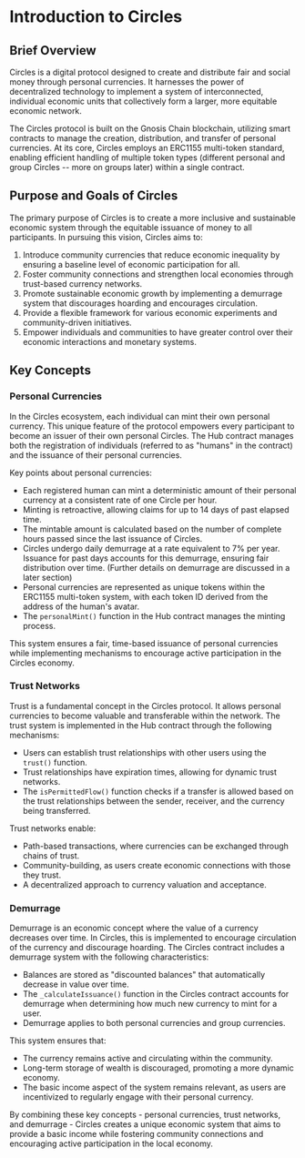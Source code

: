 # Introduction to Circles

## Brief Overview

Circles is a digital protocol designed to create and distribute fair and social money through personal currencies. It harnesses the power of decentralized technology to implement a system of interconnected, individual economic units that collectively form a larger, more equitable economic network.

The Circles protocol is built on the Gnosis Chain blockchain, utilizing smart contracts to manage the creation, distribution, and transfer of personal currencies. At its core, Circles employs an ERC1155 multi-token standard, enabling efficient handling of multiple token types (different personal and group Circles -- more on groups later) within a single contract.

## Purpose and Goals of Circles

The primary purpose of Circles is to create a more inclusive and sustainable economic system through the equitable issuance of money to all participants. In pursuing this vision, Circles aims to:

1. Introduce community currencies that reduce economic inequality by ensuring a baseline level of economic participation for all.
2. Foster community connections and strengthen local economies through trust-based currency networks.
3. Promote sustainable economic growth by implementing a demurrage system that discourages hoarding and encourages circulation.
4. Provide a flexible framework for various economic experiments and community-driven initiatives.
5. Empower individuals and communities to have greater control over their economic interactions and monetary systems.

## Key Concepts

### Personal Currencies

In the Circles ecosystem, each individual can mint their own personal currency. This unique feature of the protocol empowers every participant to become an issuer of their own personal Circles. The Hub contract manages both the registration of individuals (referred to as "humans" in the contract) and the issuance of their personal currencies.

Key points about personal currencies:

- Each registered human can mint a deterministic amount of their personal currency at a consistent rate of one Circle per hour.
- Minting is retroactive, allowing claims for up to 14 days of past elapsed time.
- The mintable amount is calculated based on the number of complete hours passed since the last issuance of Circles.
- Circles undergo daily demurrage at a rate equivalent to 7% per year. Issuance for past days accounts for this demurrage, ensuring fair distribution over time. (Further details on demurrage are discussed in a later section)
- Personal currencies are represented as unique tokens within the ERC1155 multi-token system, with each token ID derived from the address of the human's avatar.
- The `personalMint()` function in the Hub contract manages the minting process.

This system ensures a fair, time-based issuance of personal currencies while implementing mechanisms to encourage active participation in the Circles economy.

### Trust Networks

Trust is a fundamental concept in the Circles protocol. It allows personal currencies to become valuable and transferable within the network. The trust system is implemented in the Hub contract through the following mechanisms:

- Users can establish trust relationships with other users using the `trust()` function.
- Trust relationships have expiration times, allowing for dynamic trust networks.
- The `isPermittedFlow()` function checks if a transfer is allowed based on the trust relationships between the sender, receiver, and the currency being transferred.

Trust networks enable:
- Path-based transactions, where currencies can be exchanged through chains of trust.
- Community-building, as users create economic connections with those they trust.
- A decentralized approach to currency valuation and acceptance.

### Demurrage

Demurrage is an economic concept where the value of a currency decreases over time. In Circles, this is implemented to encourage circulation of the currency and discourage hoarding. The Circles contract includes a demurrage system with the following characteristics:

- Balances are stored as "discounted balances" that automatically decrease in value over time.
- The `_calculateIssuance()` function in the Circles contract accounts for demurrage when determining how much new currency to mint for a user.
- Demurrage applies to both personal currencies and group currencies.

This system ensures that:
- The currency remains active and circulating within the community.
- Long-term storage of wealth is discouraged, promoting a more dynamic economy.
- The basic income aspect of the system remains relevant, as users are incentivized to regularly engage with their personal currency.

By combining these key concepts - personal currencies, trust networks, and demurrage - Circles creates a unique economic system that aims to provide a basic income while fostering community connections and encouraging active participation in the local economy.